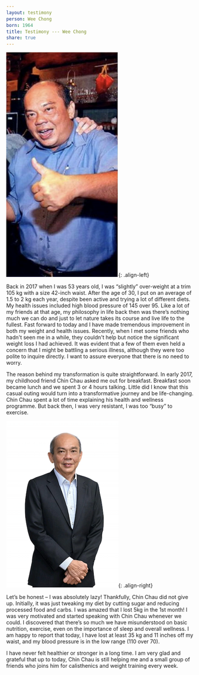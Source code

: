 ```yaml
---
layout: testimony
person: Wee Chong
born: 1964
title: Testimony --- Wee Chong
share: true
---
```

![Wee Chong - Before](/assets/images/swc1.png){: .align-left}

Back in 2017 when I was 53 years old, I was “slightly” over-weight at a trim 105 kg with a size 42-inch waist. After the age of 30, I put on an average of 1.5 to 2 kg each year, despite been active and trying a lot of different diets. My health issues included high blood pressure of 145 over 95. Like a lot of my friends at that age, my philosophy in life back then was there’s nothing much we can do and just to let nature takes its course and live life to the fullest.
Fast forward to today and I have made tremendous improvement in both my weight and health issues. Recently, when I met some friends who hadn't seen me in a while, they couldn't help but notice the significant weight loss I had achieved. It was evident that a few of them even held a concern that I might be battling a serious illness, although they were too polite to inquire directly. I want to assure everyone that there is no need to worry.

The reason behind my transformation is quite straightforward. In early 2017, my childhood friend Chin Chau asked me out for breakfast. Breakfast soon became lunch and we spent 3 or 4 hours talking. Little did I know that this casual outing would turn into a transformative journey and be life-changing. Chin Chau spent a lot of time explaining his health and wellness programme. But back then, I was very resistant, I was too “busy” to exercise.

![Wee Chong - After](/assets/images/swc2.png){: .align-right}

Let’s be honest – I was absolutely lazy! Thankfully, Chin Chau did not give up. Initially, it was just tweaking my diet by cutting sugar and reducing processed food and carbs. I was amazed that I lost 5kg in the 1st month! I was very motivated and started speaking with Chin Chau whenever we could. I discovered that there’s so much we have misunderstood on basic nutrition, exercise, even on the importance of sleep and overall wellness. I am happy to report that today, I have lost at least 35 kg and 11 inches off my waist, and my blood pressure is in the low range (110 over 70). 

I have never felt healthier or stronger in a long time. I am very glad and grateful that up to today, Chin Chau is still helping me and a small group of friends who joins him for calisthenics and weight training every week. 
